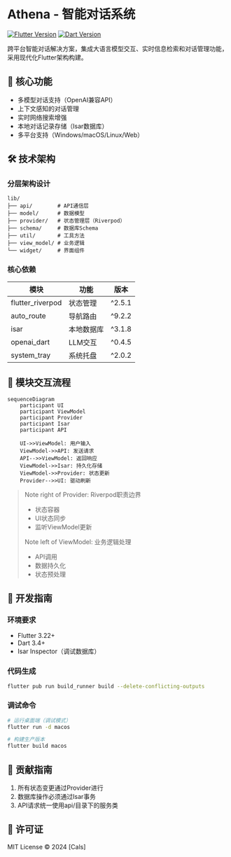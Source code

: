 # Athena - 智能对话系统

[![Flutter Version](https://img.shields.io/badge/Flutter-3.22-blue.svg)](https://flutter.dev)
[![Dart Version](https://img.shields.io/badge/Dart-3.4-red.svg)](https://dart.dev)

跨平台智能对话解决方案，集成大语言模型交互、实时信息检索和对话管理功能，采用现代化Flutter架构构建。

## 🚀 核心功能

- 多模型对话支持（OpenAI兼容API）
- 上下文感知的对话管理
- 实时网络搜索增强
- 本地对话记录存储（Isar数据库）
- 多平台支持（Windows/macOS/Linux/Web）

## 🛠 技术架构

### 分层架构设计
```
lib/
├── api/        # API通信层
├── model/      # 数据模型
├── provider/   # 状态管理层（Riverpod）
├── schema/     # 数据库Schema
├── util/       # 工具方法
├── view_model/ # 业务逻辑
└── widget/     # 界面组件
```

### 核心依赖
| 模块          | 功能               | 版本   |
|---------------|--------------------|--------|
| flutter_riverpod | 状态管理         | ^2.5.1 |
| auto_route    | 导航路由           | ^9.2.2 |
| isar          | 本地数据库         | ^3.1.8 |
| openai_dart   | LLM交互           | ^0.4.5 |
| system_tray   | 系统托盘           | ^2.0.2 |

## 🧩 模块交互流程
```mermaid
sequenceDiagram
    participant UI
    participant ViewModel
    participant Provider
    participant Isar
    participant API
    
    UI->>ViewModel: 用户输入
    ViewModel->>API: 发送请求
    API-->>ViewModel: 返回响应
    ViewModel->>Isar: 持久化存储
    ViewModel->>Provider: 状态更新
    Provider-->>UI: 驱动刷新
```
> Note right of Provider: Riverpod职责边界
> - 状态容器
> - UI状态同步
> - 监听ViewModel更新
> 
> Note left of ViewModel: 业务逻辑处理
> - API调用
> - 数据持久化
> - 状态预处理

## 🔧 开发指南

### 环境要求
- Flutter 3.22+
- Dart 3.4+
- Isar Inspector（调试数据库）

### 代码生成
```bash
flutter pub run build_runner build --delete-conflicting-outputs
```

### 调试命令
```bash
# 运行桌面端（调试模式）
flutter run -d macos

# 构建生产版本
flutter build macos
```

## 🤝 贡献指南
1. 所有状态变更通过Provider进行
2. 数据库操作必须通过Isar事务
3. API请求统一使用api/目录下的服务类

## 📄 许可证
MIT License © 2024 [Cals]
